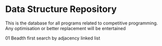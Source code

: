 # Data Structure Repository
 This is the database for all programs related to competitive programming.
 Any optimisation or better replacement will be entertained 
 
 01 Beadth first search by adjacency linked list

